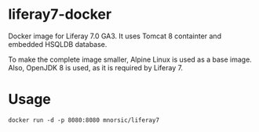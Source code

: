 # liferay7-docker
Docker image for Liferay 7.0 GA3. It uses Tomcat 8 containter and embedded HSQLDB database.

To make the complete image smaller, Alpine Linux is used as a base image. Also, OpenJDK 8 is used, as it is required by Liferay 7.
# Usage
`docker run -d -p 8080:8080 mnorsic/liferay7`
